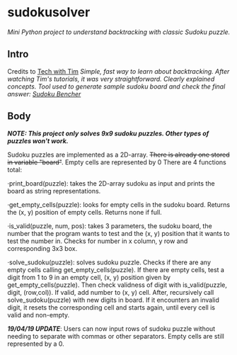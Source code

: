 # sudokusolver
*Mini Python project to understand backtracking with classic Sudoku puzzle.*

## **Intro**
Credits to [Tech with Tim](https://www.youtube.com/channel/UC4JX40jDee_tINbkjycV4Sg/featured)
*Simple, fast way to learn about backtracking. After watching Tim's tutorials, it was very straightforward. Clearly explained concepts.
Tool used to generate sample sudoku board and check the final answer: [Sudoku Bencher](http://sudoku.becher-sundstroem.de/)*

## **Body**
***NOTE: This project only solves 9x9 sudoku puzzles. Other types of puzzles won't work.***

Sudoku puzzles are implemented as a 2D-array. ~~There is already one stored in variable "board"~~. Empty cells are represented by 0
There are 4 functions total:

  ·print_board(puzzle): takes the 2D-array sudoku as input and prints the board as string representations.
  
  ·get_empty_cells(puzzle): looks for empty cells in the sudoku board. Returns the (x, y) position of empty cells. Returns none if full.
  
  ·is_valid(puzzle, num, pos): takes 3 parameters, the sudoku board, the number that the program wants to test and the (x, y) position that    it wants to test the number in. Checks for number in x column, y row and corresponding 3x3 box.
  
  ·solve_sudoku(puzzle): solves sudoku puzzle. Checks if there are any empty cells calling get_empty_cells(puzzle). If there are empty        cells, test a digit from 1 to 9 in an empty cell, (x, y) position given by get_empty_cells(puzzle). Then check validness of digit with      is_valid(puzzle, digit, (row,col)). If valid, add number to (x, y) cell. After, recursively call solve_sudoku(puzzle) with new digits in    board. If it encounters an invalid digit, it resets the corresponding cell and starts again, until every cell is valid and non-empty.
  
 ***19/04/19 UPDATE***: Users can now input rows of sudoku puzzle without needing to separate with commas or other separators. Empty cells are still represented by a 0.
  
  


